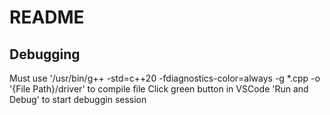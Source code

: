 # README

## Debugging

Must use '/usr/bin/g++ -std=c++20 -fdiagnostics-color=always -g *.cpp -o '{File Path}/driver' to compile file
Click green button in VSCode 'Run and Debug' to start debuggin session